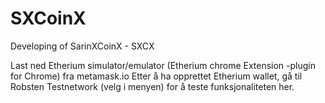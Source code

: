 # SXCoinX
Developing of SarinXCoinX - SXCX

Last ned Etherium simulator/emulator (Etherium chrome Extension -plugin for Chrome) fra metamask.io
Etter å ha opprettet Etherium wallet, gå til Robsten Testnetwork (velg i menyen) for å teste funksjonaliteten her.


